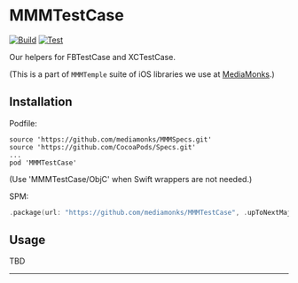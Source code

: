 # MMMTestCase

[![Build](https://github.com/mediamonks/MMMTestCase/workflows/Build/badge.svg)](https://github.com/mediamonks/MMMTestCase/actions?query=workflow%3ABuild)
[![Test](https://github.com/mediamonks/MMMTestCase/workflows/Test/badge.svg)](https://github.com/mediamonks/MMMTestCase/actions?query=workflow%3ATest)

Our helpers for FBTestCase and XCTestCase.

(This is a part of `MMMTemple` suite of iOS libraries we use at [MediaMonks](https://www.mediamonks.com/).)

## Installation

Podfile:

```
source 'https://github.com/mediamonks/MMMSpecs.git'
source 'https://github.com/CocoaPods/Specs.git'
...
pod 'MMMTestCase'
```

(Use 'MMMTestCase/ObjC' when Swift wrappers are not needed.)

SPM:

```swift
.package(url: "https://github.com/mediamonks/MMMTestCase", .upToNextMajor(from: "1.4.1"))
```

## Usage

TBD

---
